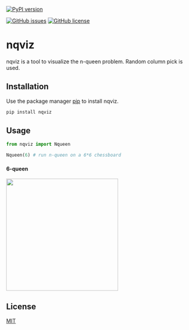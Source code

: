 [![PyPI version](https://badge.fury.io/py/nqviz.svg)](https://badge.fury.io/py/nqviz)

[![GitHub issues](https://img.shields.io/github/issues/jhan15/nqviz)](https://github.com/jhan15/nqviz/issues)
[![GitHub license](https://img.shields.io/github/license/jhan15/nqviz)](https://github.com/jhan15/nqviz/blob/master/license.txt)
# nqviz 

nqviz is a tool to visualize the n-queen problem. Random column pick is used.

## Installation

Use the package manager [pip](https://pip.pypa.io/en/stable/) to install nqviz.

```bash
pip install nqviz
```

## Usage

```python
from nqviz import Nqueen

Nqueen(6) # run n-queen on a 6*6 chessboard
```

#### 6-queen

<img src="https://user-images.githubusercontent.com/62132206/120168297-0040cc80-c1ff-11eb-9a7a-de5e1568fc70.gif" width="300">

## License
[MIT](https://choosealicense.com/licenses/mit/)
